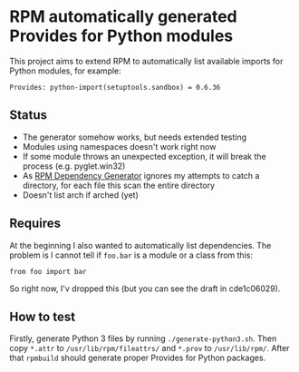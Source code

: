 RPM automatically generated Provides for Python modules
=======================================================

This project aims to extend RPM to automatically list available imports for Python modules, for example:

    Provides: python-import(setuptools.sandbox) = 0.6.36

Status
------

 * The generator somehow works, but needs extended testing
 * Modules using namespaces doesn't work right now
 * If some module throws an unexpected exception, it will break the process (e.g. pyglet.win32)
 * As [RPM Dependency Generator](http://www.rpm.org/wiki/PackagerDocs/DependencyGenerator) ignores my attempts to catch a directory, for each file this scan the entire directory
 * Doesn't list arch if arched (yet)

Requires
--------

At the beginning I also wanted to automatically list dependencies. The problem is I cannot tell if `foo.bar` is a module or a class from this:

    from foo import bar

So right now, I'v dropped this (but you can see the draft in cde1c06029).

How to test
-----------

Firstly, generate Python 3 files by running `./generate-python3.sh`. Then copy `*.attr` to `/usr/lib/rpm/fileattrs/` and `*.prov` to `/usr/lib/rpm/`. After that `rpmbuild` should generate proper Provides for Python packages.
